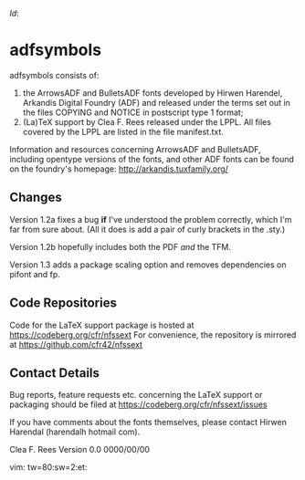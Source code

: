 $Id:$

# adfsymbols

adfsymbols consists of:
1. the ArrowsADF and BulletsADF fonts developed by Hirwen Harendel, Arkandis
Digital Foundry (ADF) and released under the terms set out in the files COPYING
and NOTICE in postscript type 1 format; 
2. (La)TeX support by Clea F. Rees released under the LPPL. All files covered
by the LPPL are listed in the file manifest.txt.

Information and resources concerning ArrowsADF and BulletsADF, including
opentype versions of the fonts, and other ADF fonts  can be found on the
foundry's homepage:
	http://arkandis.tuxfamily.org/

## Changes

Version 1.2a fixes a bug **if** I've understood the problem correctly, which I'm
far from sure about. (All it does is add a pair of curly brackets in the .sty.)

Version 1.2b hopefully includes both the PDF *and* the TFM.

Version 1.3 adds a package scaling option and removes dependencies on pifont
and fp.

## Code Repositories

Code for the LaTeX support package is hosted at 
	https://codeberg.org/cfr/nfssext
For convenience, the repository is mirrored at
  https://github.com/cfr42/nfssext

## Contact Details

Bug reports, feature requests etc. concerning the LaTeX support or packaging
should be filed at
  https://codeberg.org/cfr/nfssext/issues

If you have comments about the fonts themselves, please contact Hirwen
Harendal (harendalh <at> hotmail <dot> com). 

Clea F. Rees
Version 0.0
0000/00/00

vim: tw=80:sw=2:et:
